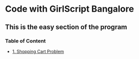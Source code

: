 # Code with GirlScript Bangalore

## This is the easy section of the program

### Table of Content

- [1. Shopping Cart Problem](1.%20Shopping%20Cart%20Problem/README.md)

